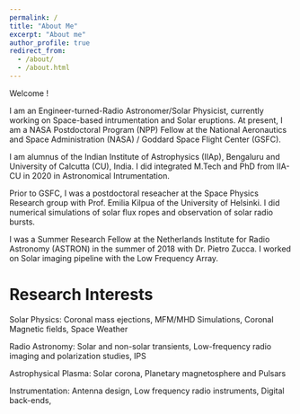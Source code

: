 ```yaml
---
permalink: /
title: "About Me"
excerpt: "About me"
author_profile: true
redirect_from: 
  - /about/
  - /about.html
---
```


Welcome !

I am an Engineer-turned-Radio Astronomer/Solar Physicist, currently working on Space-based intrumentation and Solar eruptions. At present, I am a NASA Postdoctoral Program (NPP) Fellow at the National Aeronautics and Space Administration (NASA) / Goddard Space Flight Center (GSFC). 

I am alumnus of the Indian Institute of Astrophysics (IIAp), Bengaluru and University of Calcutta (CU), India. I did integrated M.Tech and PhD from IIA-CU in 2020 in Astronomical Intrumentation. 

Prior to GSFC, I was a postdoctoral reseacher at the Space Physics Research group with Prof. Emilia Kilpua of the University of Helsinki. I did numerical simulations of solar flux ropes and observation of solar radio bursts. 

I was a Summer Research Fellow at the Netherlands Institute for Radio Astronomy (ASTRON) in the summer of 2018 with Dr. Pietro Zucca. I worked on Solar imaging pipeline with the Low Frequency Array. 

Research Interests
======
  Solar Physics: Coronal mass ejections, MFM/MHD Simulations, Coronal Magnetic fields, Space Weather

  Radio Astronomy: Solar and non-solar transients, Low-frequency radio imaging and polarization studies, IPS
  
  Astrophysical Plasma: Solar corona, Planetary magnetosphere and Pulsars

  Instrumentation: Antenna design, Low frequency radio instruments, Digital back-ends, 



